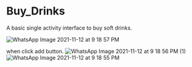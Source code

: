 # Buy_Drinks
A basic single activity interface to buy soft drinks.


![WhatsApp Image 2021-11-12 at 9 18 57 PM](https://user-images.githubusercontent.com/63278517/141667966-97c26b38-cac4-4fd1-bead-2efa5fc6be11.jpeg)

when click add button.
![WhatsApp Image 2021-11-12 at 9 18 56 PM (1)](https://user-images.githubusercontent.com/63278517/141667988-03bc897b-af84-4dd8-a332-7f6e88d2383f.jpeg)
![WhatsApp Image 2021-11-12 at 9 18 55 PM](https://user-images.githubusercontent.com/63278517/141668014-3229db84-e39d-40cc-8c69-58c146c1e733.jpeg)
